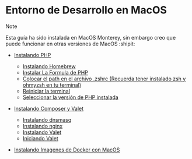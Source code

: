 # Entorno de Desarrollo en MacOS 

> [!NOTE]
> Esta guía ha sido instalada en MacOS Monterey, sin embargo creo que puede funcionar en otras versiones de MacOS :shipit:

* [ Instalando PHP ](https://github.com/hanier10/Documentation/blob/main/instalando_php_version_7.md)
  
   * [Instalando Homebrew](https://github.com/hanier10/Documentation/blob/main/instalando_php_version_7.md)
   * [Instalar La Formula de PHP](https://github.com/hanier10/Documentation/blob/main/instalando_php_version_7.md#instalar-la-f%C3%B3rmula-de-php)
   * [Colocar el path en el archivo .zshrc (Recuerda tener instalado zsh y ohmyzsh en tu terminal)](https://github.com/hanier10/Documentation/blob/main/instalando_php_version_7.md#colocar-el-path-en-el-archivo-zshrc-recuerda-tener-instalado-zsh-y-ohmyzsh-en-tu-terminal)
   * [Reiniciar la terminal](https://github.com/hanier10/Documentation/blob/main/instalando_php_version_7.md#reiniciar-la-terminal)
   * [Seleccionar la versión de PHP instalada](https://github.com/hanier10/Documentation/blob/main/instalando_php_version_7.md#seleccionar-la-versi%C3%B3n-de-php-instalada)
 
* [ Instalando Composer y Valet ](https://github.com/hanier10/Documentation/blob/main/composer_and_valet.md#instalando-composer-y-valet)
  
   * [Instalando dnsmasq](https://github.com/hanier10/Documentation/blob/main/composer_and_valet.md#instalando-dnsmasq)
   * [Instalando nginx](https://github.com/hanier10/Documentation/blob/main/composer_and_valet.md#instalando-nginx)
   * [Instalando Valet](https://github.com/hanier10/Documentation/blob/main/composer_and_valet.md#instalando-valet)
   * [Iniciando Valet](https://github.com/hanier10/Documentation/blob/main/composer_and_valet.md#iniciando-valet)

* [Instalando Imagenes de Docker con MacOS](https://github.com/hanier10/Documentation/blob/main/instalar-imagenes-docker-en-macos.md#instalar-imagenes-docker-en-macos.md)
